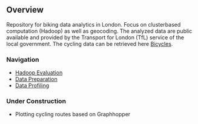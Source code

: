 ## Overview
Repository for biking data analytics in London. Focus on clusterbased computation (Hadoop) as well as geocoding. The analyzed data are public available and provided by the Transport for London (TfL) service of the local government. The cycling data can be retrieved here [Bicycles](https://cycling.data.tfl.gov.uk/).

### Navigation
- [Hadoop Evaluation](Hadoop_distributions_Comparison.pdf)
- [Data Preparation](../master/Data_Munging/)
- [Data Profiling](../master/Data_Profiling/)

### Under Construction
- Plotting cycling routes based on Graphhopper

